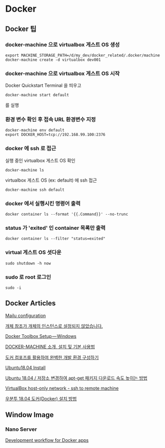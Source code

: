 # Docker

## Docker 팁

### docker-machine 으로 virtualbox 게스트 OS 생성
```
export MACHINE_STORAGE_PATH=/d/my_dev/docker_related/.docker/machine
docker-machine create -d virtualbox dev001
```

### docker-machine 으로 virtualbox 게스트 OS 시작
Docker Quickstart Terminal 을 띄우고
```
docker-machine start default
```
를 실행

### 환경 변수 확인 후 접속 URL 환경변수 지정
```
docker-machine env default
export DOCKER_HOST=tcp://192.168.99.100:2376
```

### docker 에 ssh 로 접근

실행 중인 virtualbox 게스트 OS 확인
```
docker-machine ls
```

virtualbox 게스트 OS (ex: default) 에 ssh 접근
```
docker-machine ssh default
```

### docker 에서 실행시킨 명령어 출력
```
docker container ls --format '{{.Command}}' --no-trunc
```

### status 가 'exited' 인 container 목록만 출력
```
docker container ls --filter "status=exited"
```

### virtual 게스트 OS 셧다운
```
sudo shutdown -h now
```

### sudo 로 root 로그인
```
sudo -i
```

## Docker Articles
[Mailu configuration](https://setup.mailu.io/1.6/)

[개체 참조가 개체의 인스턴스로 설정되지 않았습니다.](https://cpdev.tistory.com/63)

[Docker Toolbox Setup — Windows](https://rominirani.com/docker-toolbox-setup-windows-4d65c3f691eb)

[DOCKER-MACHINE 소개, 설치 및 기본 사용법](https://seulcode.tistory.com/241)

[도커 컴포즈를 활용하여 완벽한 개발 환경 구성하기](https://www.44bits.io/ko/post/almost-perfect-development-environment-with-docker-and-docker-compose)

[Ubuntu18.04 Install](https://dico.me/server/articles/235)

[Ubuntu 18.04 / 저장소 변경하여 apt-get 패키지 다운로드 속도 높이는 방법](https://www.manualfactory.net/10525)

[VirtualBox host-only network - ssh to remote machine](https://code-maven.com/virtualbox-host-only-network-ssh-to-remote-machine)

[우분투 18.04 도커(Docker) 설치 방법](https://blog.cosmosfarm.com/archives/248/%EC%9A%B0%EB%B6%84%ED%88%AC-18-04-%EB%8F%84%EC%BB%A4-docker-%EC%84%A4%EC%B9%98-%EB%B0%A9%EB%B2%95/)

## Window Image

### Nano Server

[Development workflow for Docker apps](https://github.com/dotnet/docs/blob/master/docs/standard/microservices-architecture/docker-application-development-process/docker-app-development-workflow.md)
